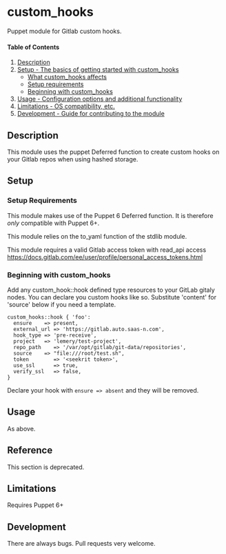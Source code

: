 # custom_hooks

Puppet module for Gitlab custom hooks.

#### Table of Contents

1. [Description](#description)
2. [Setup - The basics of getting started with custom_hooks](#setup)
    * [What custom_hooks affects](#what-custom_hooks-affects)
    * [Setup requirements](#setup-requirements)
    * [Beginning with custom_hooks](#beginning-with-custom_hooks)
3. [Usage - Configuration options and additional functionality](#usage)
4. [Limitations - OS compatibility, etc.](#limitations)
5. [Development - Guide for contributing to the module](#development)

## Description

This module uses the puppet Deferred function to create custom hooks on your Gitlab repos when using hashed storage.

## Setup

### Setup Requirements

This module makes use of the Puppet 6 Deferred function. It is therefore *only* compatible with Puppet 6+.

This module relies on the to_yaml function of the stdlib module.

This module requires a valid Gitlab access token with read_api access https://docs.gitlab.com/ee/user/profile/personal_access_tokens.html

### Beginning with custom_hooks

Add any custom_hook::hook defined type resources to your GitLab gitaly nodes. You can declare you custom hooks like so. Substitute 'content' for 'source' below if you need a template.

```
custom_hooks::hook { 'foo':
  ensure    => present,
  external_url => 'https://gitlab.auto.saas-n.com',
  hook_type => 'pre-receive',
  project   => 'lemery/test-project',
  repo_path    => '/var/opt/gitlab/git-data/repositories',
  source    => "file:///root/test.sh",
  token        => '<seekrit token>',
  use_ssl      => true,
  verify_ssl   => false,
}
```

Declare your hook with `ensure => absent` and they will be removed.

## Usage

As above.

## Reference

This section is deprecated.

## Limitations

Requires Puppet 6+

## Development

There are always bugs.  Pull requests very welcome.

